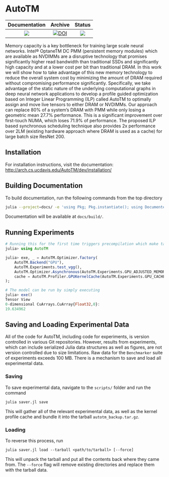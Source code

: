 # AutoTM

| **Documentation** | **Archive** | **Status** |
|:---:|:---:|:---:|
[![][docs-latest-img]][docs-latest-url] | [![DOI](https://zenodo.org/badge/200740567.svg)](https://zenodo.org/badge/latestdoi/200740567) | [![][travis-img]][travis-url] |

Memory capacity is a key bottleneck for training large scale neural networks. 
Intel® OptaneTM DC PMM (persistent memory modules) which are available as NVDIMMs are a disruptive technology that promises significantly higher read bandwidth than traditional SSDs and significantly high capacity and at a lower cost per bit than traditional DRAM. 
In this work we will show how to take advantage of this new memory technology to reduce the overall system cost by minimizing the amount of DRAM required without compromising performance significantly. 
Specifically, we take advantage of the static nature of the underlying computational graphs in deep neural network applications to develop a profile guided optimization based on Integer Linear Programming (ILP) called AutoTM to optimally assign and move live tensors to either DRAM or NVDIMMs. 
Our approach can replace 80% of a system’s DRAM with PMM while only losing a geometric mean 27.7% performance. 
This is a significant improvement over first-touch NUMA, which loses 71.9% of performance. 
The proposed ILP based synchronous scheduling technique also provides 2x performance over 2LM (existing hardware approach where DRAM is used as a cache) for large batch size ResNet 200.

## Installation

For installation instructions, visit the documentation: http://arch.cs.ucdavis.edu/AutoTM/dev/installation/

## Building Documentation

To build documentation, run the following commands from the top directory
```sh
julia --project=docs/ -e 'using Pkg; Pkg.instantiate(); using Documenter; include("docs/make.jl")'
```
Documentation will be available at `docs/build/`.

## Running Experiments

```julia
# Running this for the first time triggers precompilation which make take a couple minutes
julia> using AutoTM

julia> exe, _ = AutoTM.Optimizer.factory(
    AutoTM.Backend("GPU"),
    AutoTM.Experiments.test_vgg(),
    AutoTM.Optimizer.Asynchronous(AutoTM.Experiments.GPU_ADJUSTED_MEMORY);
    cache = AutoTM.Profiler.GPUKernelCache(AutoTM.Experiments.GPU_CACHE)
);

# The model can be run by simply executing
julia> exe()
Tensor View
0-dimensional CuArrays.CuArray{Float32,0}:
19.634962
```

## Saving and Loading Experimental Data

All of the code for AutoTM, including code for experiments, is version controlled in various Git repositories.
However, results from experiments, which can include serialized Julia data structures as well as figures, are not version controlled due to size limitations.
Raw data for the `Benchmarker` suite of experiments exceeds 100 MB.
There is a mechanism to save and load all experimental data.

### Saving

To save experimental data, navigate to the `scripts/` folder and run the command
```
julia saver.jl save
```
This will gather all of the relevant experimental data, as well as the kernel profile cache and bundle it into the tarball `autotm_backup.tar.gz`.

### Loading
To reverse this process, run
```
julia saver.jl load --tarball <path/to/tarball> [--force]
```
This will unpack the tarball and put all the contents back where they came from.
The `--force` flag will remove existing directories and replace them with the tarball data.


[docs-latest-img]: https://img.shields.io/badge/docs-latest-blue.svg
[docs-latest-url]: http://arch.cs.ucdavis.edu/AutoTM/dev/

[travis-img]: https://travis-ci.org/darchr/AutoTM.svg?branch=master
[travis-url]: https://travis-ci.org/darchr/AutoTM
